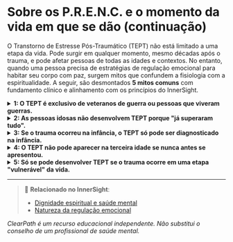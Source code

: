 # Sobre os P.R.E.N.C. e o momento da vida em que se dão (continuação)

O Transtorno de Estresse Pós-Traumático (TEPT) não está limitado a uma etapa da vida. Pode surgir em qualquer momento, mesmo décadas após o trauma, e pode afetar pessoas de todas as idades e contextos. No entanto, quando uma pessoa precisa de estratégias de regulação emocional para habitar seu corpo com paz, surgem mitos que confundem a fisiologia com a espiritualidade. A seguir, são desmontados **5 mitos comuns** com fundamento clínico e alinhamento com os princípios do InnerSight.

<details>
<summary><strong>1: O TEPT é exclusivo de veteranos de guerra ou pessoas que viveram guerras.</strong></summary>

**Realidade:** Qualquer evento traumático —como acidentes, abusos, desastres naturais, violência doméstica ou diagnósticos médicos graves— pode provocar TEPT, sem importar a idade ou contexto vital.<br>
**Risco:** Este preconceito pode invisibilizar o sofrimento de pessoas fora do âmbito bélico e limitar o acesso a apoio para outros tipos de vítimas.
</details>

<details>
<summary><strong>2: As pessoas idosas não desenvolvem TEPT porque "já superaram tudo".</strong></summary>

**Realidade:** O envelhecimento não imuniza contra o TEPT. Na verdade, na velhice podem emergir sintomas não tratados previamente, especialmente ao diminuírem as distrações cotidianas (como o trabalho).<br>
**Risco:** Subestimar o TEPT na velhice impede uma atenção adequada e pode agravar o isolamento, a depressão ou a deterioração da qualidade de vida em adultos idosos.
</details>

<details>
<summary><strong>3: Se o trauma ocorreu na infância, o TEPT só pode ser diagnosticado na infância.</strong></summary>

**Realidade:** Muitos adultos são diagnosticados com TEPT complexo derivado de traumas infantis que não foram identificados nem tratados a tempo.<br>
**Risco:** Ignorar esta realidade atrasa o diagnóstico, complica a recuperação e perpetua o ciclo de mal-estar até a idade adulta.
</details>

<details>
<summary><strong>4: O TEPT não pode aparecer na terceira idade se nunca antes se apresentou.</strong></summary>

**Realidade:** Eventos traumáticos na velhice —como quedas graves, hospitalizações intensivas ou a morte violenta de um ente querido— podem desencadear TEPT mesmo em pessoas que nunca o haviam experimentado.<br>
**Risco:** Não prestar atenção a sintomas novos na velhice aumenta o risco de que o TEPT passe despercebido e não seja tratado adequadamente.
</details>

<details>
<summary><strong>5: Só se pode desenvolver TEPT se o trauma ocorre em uma etapa "vulnerável" da vida.</strong></summary>

**Realidade:** Não existe uma "etapa vulnerável exclusiva". A vulnerabilidade ao TEPT depende de fatores biológicos, psicológicos e sociais, não de uma janela de tempo específica.<br>
**Risco:** Este mito pode levar a subestimar a importância do acompanhamento ante traumas vividos fora dessas supostas "etapas vulneráveis", negando atenção e compreensão.
</details>


---

> 🔗 **Relacionado no InnerSight**:  
> - [Dignidade espiritual e saúde mental](https://inner-clarity.github.io/InnerSight/pt#dignidade-espiritual-e-saúde-mental)  
> - [Natureza da regulação emocional](https://inner-clarity.github.io/InnerSight/pt#natureza-da-regulação-emocional)

*ClearPath é um recurso educacional independente. Não substitui o conselho de um profissional de saúde mental.*






